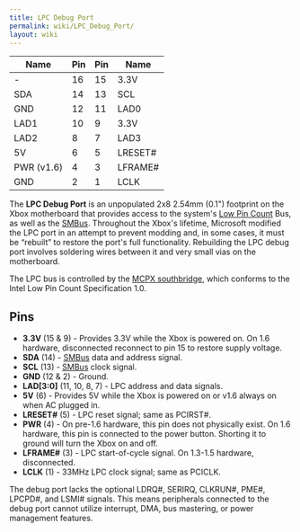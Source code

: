 ```yaml
---
title: LPC Debug Port
permalink: wiki/LPC_Debug_Port/
layout: wiki
---
```


| Name       | Pin | Pin | Name     |
|------------|-----|-----|----------|
| -          | 16  | 15  | 3.3V     |
| SDA        | 14  | 13  | SCL      |
| GND        | 12  | 11  | LAD0     |
| LAD1       | 10  | 9   | 3.3V     |
| LAD2       | 8   | 7   | LAD3     |
| 5V         | 6   | 5   | LRESET\# |
| PWR (v1.6) | 4   | 3   | LFRAME\# |
| GND        | 2   | 1   | LCLK     |

The **LPC Debug Port** is an unpopulated 2x8 2.54mm (0.1") footprint on
the Xbox motherboard that provides access to the system's [Low Pin
Count](https://en.wikipedia.org/wiki/Low_Pin_Count) Bus, as well as the
[SMBus](/wiki/SMBus "wikilink"). Throughout the Xbox's lifetime, Microsoft
modified the LPC port in an attempt to prevent modding and, in some
cases, it must be “rebuilt” to restore the port's full functionality.
Rebuilding the LPC debug port involves soldering wires between it and
very small vias on the motherboard.

The LPC bus is controlled by the [MCPX southbridge](/wiki/MCPX "wikilink"),
which conforms to the Intel Low Pin Count Specification 1.0.

Pins
----

-   **3.3V** (15 & 9) - Provides 3.3V while the Xbox is powered on. On
    1.6 hardware, disconnected reconnect to pin 15 to restore supply
    voltage.
-   **SDA** (14) - [SMBus](/wiki/SMBus "wikilink") data and address signal.
-   **SCL** (13) - [SMBus](/wiki/SMBus "wikilink") clock signal.
-   **GND** (12 & 2) - Ground.
-   **LAD\[3:0\]** (11, 10, 8, 7) - LPC address and data signals.
-   **5V** (6) - Provides 5V while the Xbox is powered on or v1.6 always
    on when AC plugged in.
-   **LRESET\#** (5) - LPC reset signal; same as PCIRST\#.
-   **PWR** (4) - On pre-1.6 hardware, this pin does not physically
    exist. On 1.6 hardware, this pin is connected to the power button.
    Shorting it to ground will turn the Xbox on and off.
-   **LFRAME\#** (3) - LPC start-of-cycle signal. On 1.3-1.5 hardware,
    disconnected.
-   **LCLK** (1) - 33MHz LPC clock signal; same as PCICLK.

The debug port lacks the optional LDRQ\#, SERIRQ, CLKRUN\#, PME\#,
LPCPD\#, and LSMI\# signals. This means peripherals connected to the
debug port cannot utilize interrupt, DMA, bus mastering, or power
management features.
